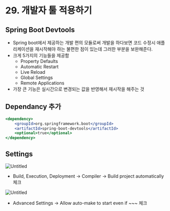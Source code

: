 # 29. 개발자 툴 적용하기

## Spring Boot Devtools

- Spring boot에서 제공하는 개발 편의 모듈로써 개발을 하다보면 코드 수정시 애플리케이션을 재시작해야 하는 불편한 점이 있는데 그러한 부분을 보완해준다.
- 크게 5가지의 기능들을 제공함
    - Property Defaults
    - Automatic Restart
    - Live Reload
    - Global Settings
    - Remote Applications
- 가장 큰 기능은 실시간으로 변경되는 값을 반영해서 재시작을 해주는 것

## Dependancy 추가

```jsx
<dependency>
	<groupId>org.springframework.boot</groupId>
	<artifactId>spring-boot-devtools</artifactId>
	<optional>true</optional>
</dependency>
```

## Settings

![Untitled](29%20%E1%84%80%E1%85%A2%E1%84%87%E1%85%A1%E1%86%AF%E1%84%8C%E1%85%A1%20%E1%84%90%E1%85%AE%E1%86%AF%20%E1%84%8C%E1%85%A5%E1%86%A8%E1%84%8B%E1%85%AD%E1%86%BC%E1%84%92%E1%85%A1%E1%84%80%E1%85%B5%200afe0fd364f947cd862d8065bbd8e508/Untitled.png)

- Build, Execution, Deployment → Compiler → Build project automatically 체크

![Untitled](29%20%E1%84%80%E1%85%A2%E1%84%87%E1%85%A1%E1%86%AF%E1%84%8C%E1%85%A1%20%E1%84%90%E1%85%AE%E1%86%AF%20%E1%84%8C%E1%85%A5%E1%86%A8%E1%84%8B%E1%85%AD%E1%86%BC%E1%84%92%E1%85%A1%E1%84%80%E1%85%B5%200afe0fd364f947cd862d8065bbd8e508/Untitled%201.png)

- Advanced Settings → Allow auto-make to start even if ~~~ 체크